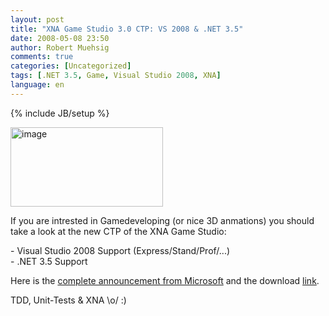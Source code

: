 ```yaml
---
layout: post
title: "XNA Game Studio 3.0 CTP: VS 2008 & .NET 3.5"
date: 2008-05-08 23:50
author: Robert Muehsig
comments: true
categories: [Uncategorized]
tags: [.NET 3.5, Game, Visual Studio 2008, XNA]
language: en
---
```

{% include JB/setup %}
<p><a href="{{BASE_PATH}}/assets/wp-images-en/image22.png"><img style="border-top-width: 0px; border-left-width: 0px; border-bottom-width: 0px; border-right-width: 0px" height="127" alt="image" src="{{BASE_PATH}}/assets/wp-images-en/image-thumb22.png" width="244" border="0" /></a></p>
<p>If you are intrested in Gamedeveloping (or nice 3D anmations) you should take a look at the new CTP of the XNA Game Studio:</p>
<p>- Visual Studio 2008 Support (Express/Stand/Prof/...)   <br />- .NET 3.5 Support </p>
<p>Here is the <a href="http://blogs.msdn.com/xna/archive/2008/05/07/announcing-xna-game-studio-3-0-community-technical-preview-ctp.aspx">complete announcement from Microsoft</a> and the download <a href="http://www.microsoft.com/downloads/details.aspx?FamilyId=DF4AF56A-58A7-474C-BFD0-7CF8ED3036A3&amp;displaylang=en">link</a>.</p>
<p>TDD, Unit-Tests &amp; XNA \o/ :)</p>
